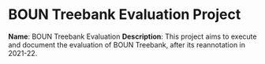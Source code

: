 # BOUN Treebank Evaluation Project

**Name**: BOUN Treebank Evaluation
**Description**: This project aims to execute and document the evaluation of BOUN Treebank, after its reannotation in 2021-22.
